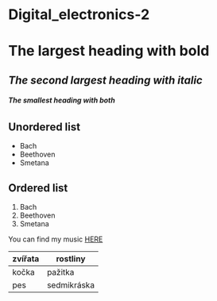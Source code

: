 # Digital_electronics-2
# **The largest heading with bold**
## *The second largest heading with italic*
###### ***The smallest heading with both***


## **Unordered list**
- Bach
- Beethoven
- Smetana

## **Ordered list**
1.  Bach
2. Beethoven
3. Smetana

You can find my music [HERE](https://youtu.be/3j77hibnCZQ?t=1737)

zvířata | rostliny
------------ | -------------
kočka | pažitka
pes | sedmikráska
